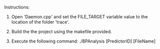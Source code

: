 Instructions:

1. Open 'Daemon.cpp' and set the FILE_TARGET variable value to the location of the folder 'trace'.

2. Build the the project using the makefile provided.

3. Execute the following command: ./BPAnalysis [PredictorID] [FileName]


